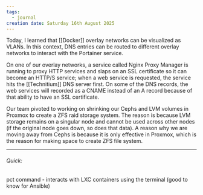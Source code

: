 ```yaml
---
tags:
  - journal
creation date: Saturday 16th August 2025
---
```

Today, I learned that [[Docker]] overlay networks can be visualized as VLANs. In this context, DNS entries can be routed to different overlay networks to interact with the Portainer service. 

On one of our overlay networks, a service called Nginx Proxy Manager is running to proxy HTTP services and slaps on an SSL certificate so it can become an HTTP/S service; when a web service is requested, the service hits the [[Technitium]] DNS server first. On some of the DNS records, the web services will recorded as a CNAME instead of an A record because of that ability to have an SSL certificate. 

Our team pivoted to working on shrinking our Cephs and LVM volumes in Proxmox to create a ZFS raid storage system. The reason is because LVM storage remains on a singular node and cannot be used across other nodes (if the original node goes down, so does that data). A reason why we are moving away from Cephs is because it is only effective in Proxmox, which is the reason for making space to create ZFS file system. 

---
###### Quick:
pct command - interacts with LXC containers using the terminal (good to know for Ansible) 